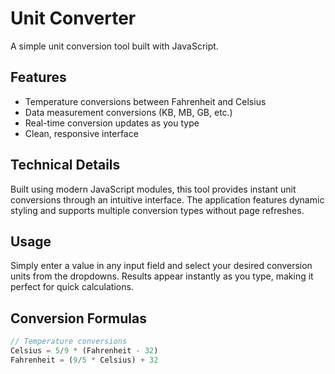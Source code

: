 # Unit Converter

A simple unit conversion tool built with JavaScript.

## Features

- Temperature conversions between Fahrenheit and Celsius
- Data measurement conversions (KB, MB, GB, etc.)
- Real-time conversion updates as you type
- Clean, responsive interface

## Technical Details

Built using modern JavaScript modules, this tool provides instant unit conversions through an intuitive interface. The application features dynamic styling and supports multiple conversion types without page refreshes.

## Usage

Simply enter a value in any input field and select your desired conversion units from the dropdowns. Results appear instantly as you type, making it perfect for quick calculations.

## Conversion Formulas
```jsx
// Temperature conversions
Celsius = 5/9 * (Fahrenheit - 32)
Fahrenheit = (9/5 * Celsius) + 32
```
